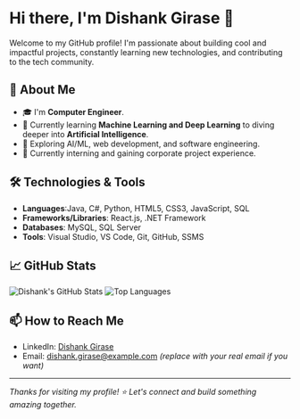 # Hi there, I'm Dishank Girase 👋

Welcome to my GitHub profile! I'm passionate about building cool and impactful projects, constantly learning new technologies, and contributing to the tech community.

## 🚀 About Me

- 🎓 I'm **Computer Engineer**.
- 🌱 Currently learning **Machine Learning and Deep Learning** to diving deeper into **Artificial Intelligence**.
- 🧠 Exploring AI/ML, web development, and software engineering.
- 💼 Currently interning and gaining corporate project experience.

## 🛠️ Technologies & Tools

- **Languages**:Java, C#, Python, HTML5, CSS3, JavaScript, SQL
- **Frameworks/Libraries**: React.js, .NET Framework
- **Databases**: MySQL, SQL Server
- **Tools**: Visual Studio, VS Code, Git, GitHub, SSMS

## 📈 GitHub Stats

![Dishank's GitHub Stats](https://github-readme-stats.vercel.app/api?username=Dishank002&show_icons=true&theme=tokyonight)
![Top Languages](https://github-readme-stats.vercel.app/api/top-langs/?username=Dishank002&layout=compact&theme=tokyonight)

## 📫 How to Reach Me

- LinkedIn: [Dishank Girase](https://www.linkedin.com/in/dishank-girase/)
- Email: dishank.girase@example.com *(replace with your real email if you want)*

---

_Thanks for visiting my profile! ⭐ Let's connect and build something amazing together._
